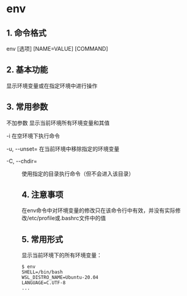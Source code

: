 # env

## 1. 命令格式

env [选项] [NAME=VALUE] [COMMAND]

## 2. 基本功能

显示环境变量或在指定环境中进行操作

## 3. 常用参数

不加参数 显示当前环境所有环境变量和其值

-i 在空环境下执行命令

-u, --unset=<NAME> 在当前环境中移除指定的环境变量

-C, --chdir=<DIR> 使用指定的目录执行命令（但不会进入该目录）

## 4. 注意事项

在env命令中对环境变量的修改只在该命令行中有效，并没有实际修改/etc/profile或.bashrc文件中的值

## 5. 常用形式

显示当前环境下的所有环境变量：

```console
$ env
SHELL=/bin/bash
WSL_DISTRO_NAME=Ubuntu-20.04
LANGUAGE=C.UTF-8
...
```
